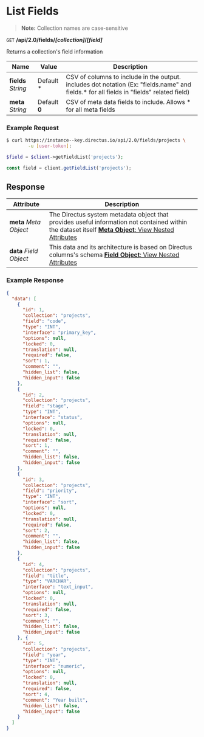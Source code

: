 # List Fields

> **Note:** Collection names are case-sensitive

<span class="request">`GET` **/api/2.0/fields/_[collection]_/_[field]_**</span>

<span class="description">Returns a collection's field information</span>

<span class="arguments">Name</span> | Value | Description
--------------|--------------- | ----------------------
**fields**  _String_ |  <span class="default">Default *</span>  |  CSV of columns to include in the output. includes dot notation (Ex: "fields.name" and fields.* for all fields in "fields" related field)
**meta**  _String_ |  <span class="default">Default **0**</span>  |  CSV of meta data fields to include. Allows * for all meta fields

### Example Request

```bash
$ curl https://instance--key.directus.io/api/2.0/fields/projects \
        -u [user-token]:
```

```php
$field = $client->getFieldList('projects');
```

```javascript
const field = client.getFieldList('projects');
```

## Response

<span class="attributes">Attribute</span> | Description
---------|------------
**meta** _Meta Object_ | The Directus system metadata object that provides useful information not contained within the dataset itself [**Meta Object**: View Nested Attributes](/overview/objects-model.md#meta-object)
**data** _Field Object_ | <span class="custom">This data and its architecture is based on Directus columns's schema</span> [**Field Object**: View Nested Attributes](/overview/objects-model.md#field-object)

### Example Response

```json
{
  "data": [
    {
      "id": 1,
      "collection": "projects",
      "field": "code",
      "type": "INT",
      "interface": "primary_key",
      "options": null,
      "locked": 0,
      "translation": null,
      "required": false,
      "sort": 1,
      "comment": "",
      "hidden_list": false,
      "hidden_input": false
    },
    {
      "id": 2,
      "collection": "projects",
      "field": "stage",
      "type": "INT",
      "interface": "status",
      "options": null,
      "locked": 0,
      "translation": null,
      "required": false,
      "sort": 1,
      "comment": "",
      "hidden_list": false,
      "hidden_input": false
    },
    {
      "id": 3,
      "collection": "projects",
      "field": "priority",
      "type": "INT",
      "interface": "sort",
      "options": null,
      "locked": 0,
      "translation": null,
      "required": false,
      "sort": 2,
      "comment": "",
      "hidden_list": false,
      "hidden_input": false
    },
    {
      "id": 4,
      "collection": "projects",
      "field": "title",
      "type": "VARCHAR",
      "interface": "text_input",
      "options": null,
      "locked": 0,
      "translation": null,
      "required": false,
      "sort": 3,
      "comment": "",
      "hidden_list": false,
      "hidden_input": false
    }, {
      "id": 5,
      "collection": "projects",
      "field": "year",
      "type": "INT",
      "interface": "numeric",
      "options": null,
      "locked": 0,
      "translation": null,
      "required": false,
      "sort": 4,
      "comment": "Year built",
      "hidden_list": false,
      "hidden_input": false
    }
  ]
}
```
